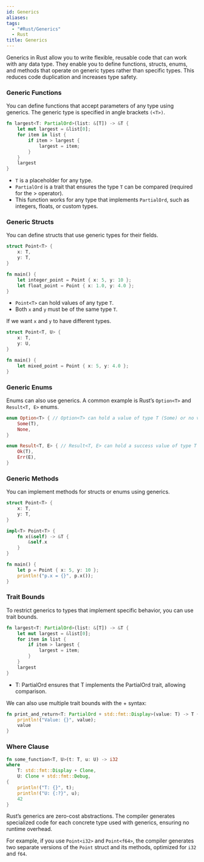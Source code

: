 ```yaml
---
id: Generics
aliases: 
tags:
  - "#Rust/Generics"
  - Rust
title: Generics
---
```


Generics in Rust allow you to write flexible, reusable code that can work with any data type. They enable you to define functions, structs, enums, and methods that operate on generic types rather than specific types. This reduces code duplication and increases type safety.

### Generic Functions
You can define functions that accept parameters of any type using generics. The generic type is specified in angle brackets `(<T>)`.
```rust
fn largest<T: PartialOrd>(list: &[T]) -> &T {
    let mut largest = &list[0];
    for item in list {
        if item > largest {
            largest = item;
        }
    }
    largest
}
```
- `T` is a placeholder for any type.
- `PartialOrd` is a trait that ensures the type `T` can be compared (required for the > operator).
- This function works for any type that implements `PartialOrd`, such as integers, floats, or custom types.

### Generic Structs
You can define structs that use generic types for their fields.

```rust
struct Point<T> {
    x: T,
    y: T,
}

fn main() {
    let integer_point = Point { x: 5, y: 10 };
    let float_point = Point { x: 1.0, y: 4.0 };
}
```
- `Point<T>` can hold values of any type `T`.
- Both `x` and `y` must be of the same type `T`.

If we want `x` and `y` to have different types.
```rust
struct Point<T, U> {
    x: T,
    y: U,
}

fn main() {
    let mixed_point = Point { x: 5, y: 4.0 };
}
```

### Generic Enums
Enums can also use generics. A common example is Rust’s `Option<T>` and `Result<T, E>` enums.
```rust
enum Option<T> { // Option<T> can hold a value of type T (Some) or no value (None).
    Some(T), 
    None,
}

enum Result<T, E> { // Result<T, E> can hold a success value of type T (Ok) or an error of type E (Err).
    Ok(T),
    Err(E),
}
```

### Generic Methods
You can implement methods for structs or enums using generics.

```rust
struct Point<T> {
    x: T,
    y: T,
}

impl<T> Point<T> {
    fn x(&self) -> &T {
        &self.x
    }
}

fn main() {
    let p = Point { x: 5, y: 10 };
    println!("p.x = {}", p.x());
}
```

### Trait Bounds
To restrict generics to types that implement specific behavior, you can use trait bounds.
```rust
fn largest<T: PartialOrd>(list: &[T]) -> &T {
    let mut largest = &list[0];
    for item in list {
        if item > largest {
            largest = item;
        }
    }
    largest
}
```
- T: PartialOrd ensures that T implements the PartialOrd trait, allowing comparison.

We can also use multiple trait bounds with the + syntax:
```rust
fn print_and_return<T: PartialOrd + std::fmt::Display>(value: T) -> T {
    println!("Value: {}", value);
    value
}
```

### Where Clause
```rust
fn some_function<T, U>(t: T, u: U) -> i32
where
    T: std::fmt::Display + Clone,
    U: Clone + std::fmt::Debug,
{
    println!("T: {}", t);
    println!("U: {:?}", u);
    42
}
```

Rust’s generics are zero-cost abstractions. The compiler generates specialized code for each concrete type used with generics, ensuring no runtime overhead.

For example, if you use `Point<i32>` and `Point<f64>`, the compiler generates two separate versions of the `Point` struct and its methods, optimized for `i32` and `f64`.

